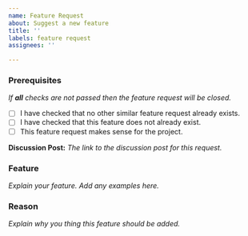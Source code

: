 ```yaml
---
name: Feature Request
about: Suggest a new feature
title: ''
labels: feature request
assignees: ''

---
```


### Prerequisites
*If **all** checks are not passed then the feature request will be closed.*
- [ ] I have checked that no other similar feature request already exists.
- [ ] I have checked that this feature does not already exist.
- [ ] This feature request makes sense for the project.

**Discussion Post:** *The link to the discussion post for this request.*


### Feature
*Explain your feature. Add any examples here.*


### Reason
*Explain why you thing this feature should be added.*

